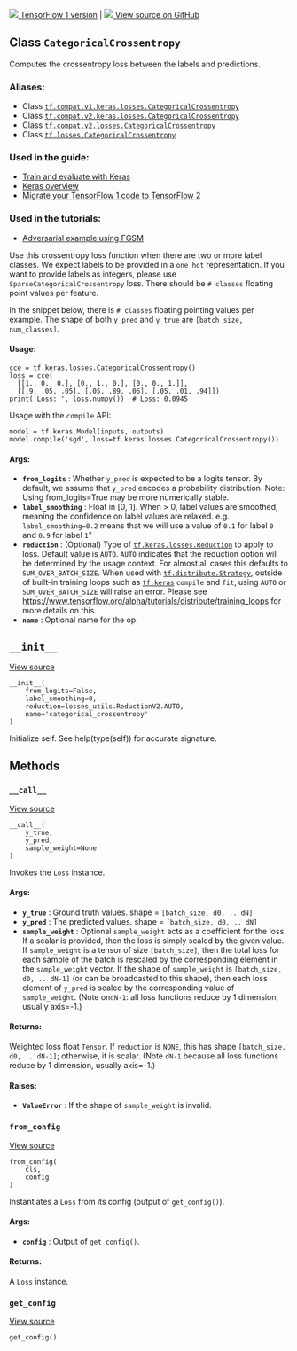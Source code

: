 [ ![](https://tensorflow.google.cn/images/tf_logo_32px.png) TensorFlow 1
version](/versions/r1.15/api_docs/python/tf/keras/losses/CategoricalCrossentropy)
|  [ ![](https://tensorflow.google.cn/images/GitHub-Mark-32px.png) View source
on GitHub
](https://github.com/tensorflow/tensorflow/blob/r2.0/tensorflow/python/keras/losses.py#L410-L469)  
  
  
## Class `CategoricalCrossentropy`

Computes the crossentropy loss between the labels and predictions.

### Aliases:

  * Class [`tf.compat.v1.keras.losses.CategoricalCrossentropy`](/api_docs/python/tf/keras/losses/CategoricalCrossentropy)
  * Class [`tf.compat.v2.keras.losses.CategoricalCrossentropy`](/api_docs/python/tf/keras/losses/CategoricalCrossentropy)
  * Class [`tf.compat.v2.losses.CategoricalCrossentropy`](/api_docs/python/tf/keras/losses/CategoricalCrossentropy)
  * Class [`tf.losses.CategoricalCrossentropy`](/api_docs/python/tf/keras/losses/CategoricalCrossentropy)

### Used in the guide:

  * [Train and evaluate with Keras](https://tensorflow.google.cn/guide/keras/train_and_evaluate)
  * [Keras overview](https://tensorflow.google.cn/guide/keras/overview)
  * [Migrate your TensorFlow 1 code to TensorFlow 2](https://tensorflow.google.cn/guide/migrate)

### Used in the tutorials:

  * [Adversarial example using FGSM](https://tensorflow.google.cn/tutorials/generative/adversarial_fgsm)

Use this crossentropy loss function when there are two or more label classes.
We expect labels to be provided in a `one_hot` representation. If you want to
provide labels as integers, please use `SparseCategoricalCrossentropy` loss.
There should be `# classes` floating point values per feature.

In the snippet below, there is `# classes` floating pointing values per
example. The shape of both `y_pred` and `y_true` are `[batch_size,
num_classes]`.

#### Usage:

    
    
    cce = tf.keras.losses.CategoricalCrossentropy()
    loss = cce(
      [[1., 0., 0.], [0., 1., 0.], [0., 0., 1.]],
      [[.9, .05, .05], [.05, .89, .06], [.05, .01, .94]])
    print('Loss: ', loss.numpy())  # Loss: 0.0945
    

Usage with the `compile` API:

    
    
    model = tf.keras.Model(inputs, outputs)
    model.compile('sgd', loss=tf.keras.losses.CategoricalCrossentropy())
    

#### Args:

  * **`from_logits`** : Whether `y_pred` is expected to be a logits tensor. By default, we assume that `y_pred` encodes a probability distribution. Note: Using from_logits=True may be more numerically stable.
  * **`label_smoothing`** : Float in [0, 1]. When > 0, label values are smoothed, meaning the confidence on label values are relaxed. e.g. `label_smoothing=0.2` means that we will use a value of `0.1` for label `0` and `0.9` for label `1`"
  * **`reduction`** : (Optional) Type of [`tf.keras.losses.Reduction`](https://tensorflow.google.cn/api_docs/python/tf/keras/losses/Reduction) to apply to loss. Default value is `AUTO`. `AUTO` indicates that the reduction option will be determined by the usage context. For almost all cases this defaults to `SUM_OVER_BATCH_SIZE`. When used with [`tf.distribute.Strategy`](https://tensorflow.google.cn/api_docs/python/tf/distribute/Strategy), outside of built-in training loops such as [`tf.keras`](https://tensorflow.google.cn/api_docs/python/tf/keras) `compile` and `fit`, using `AUTO` or `SUM_OVER_BATCH_SIZE` will raise an error. Please see https://www.tensorflow.org/alpha/tutorials/distribute/training_loops for more details on this.
  * **`name`** : Optional name for the op.

## `__init__`

[View
source](https://github.com/tensorflow/tensorflow/blob/r2.0/tensorflow/python/keras/losses.py#L459-L469)

    
    
    __init__(
        from_logits=False,
        label_smoothing=0,
        reduction=losses_utils.ReductionV2.AUTO,
        name='categorical_crossentropy'
    )
    

Initialize self. See help(type(self)) for accurate signature.

## Methods

### `__call__`

[View
source](https://github.com/tensorflow/tensorflow/blob/r2.0/tensorflow/python/keras/losses.py#L96-L128)

    
    
    __call__(
        y_true,
        y_pred,
        sample_weight=None
    )
    

Invokes the `Loss` instance.

#### Args:

  * **`y_true`** : Ground truth values. shape = `[batch_size, d0, .. dN]`
  * **`y_pred`** : The predicted values. shape = `[batch_size, d0, .. dN]`
  * **`sample_weight`** : Optional `sample_weight` acts as a coefficient for the loss. If a scalar is provided, then the loss is simply scaled by the given value. If `sample_weight` is a tensor of size `[batch_size]`, then the total loss for each sample of the batch is rescaled by the corresponding element in the `sample_weight` vector. If the shape of `sample_weight` is `[batch_size, d0, .. dN-1]` (or can be broadcasted to this shape), then each loss element of `y_pred` is scaled by the corresponding value of `sample_weight`. (Note on`dN-1`: all loss functions reduce by 1 dimension, usually axis=-1.)

#### Returns:

Weighted loss float `Tensor`. If `reduction` is `NONE`, this has shape
`[batch_size, d0, .. dN-1]`; otherwise, it is scalar. (Note `dN-1` because all
loss functions reduce by 1 dimension, usually axis=-1.)

#### Raises:

  * **`ValueError`** : If the shape of `sample_weight` is invalid.

### `from_config`

[View
source](https://github.com/tensorflow/tensorflow/blob/r2.0/tensorflow/python/keras/losses.py#L130-L140)

    
    
    from_config(
        cls,
        config
    )
    

Instantiates a `Loss` from its config (output of `get_config()`).

#### Args:

  * **`config`** : Output of `get_config()`.

#### Returns:

A `Loss` instance.

### `get_config`

[View
source](https://github.com/tensorflow/tensorflow/blob/r2.0/tensorflow/python/keras/losses.py#L223-L228)

    
    
    get_config()
    

